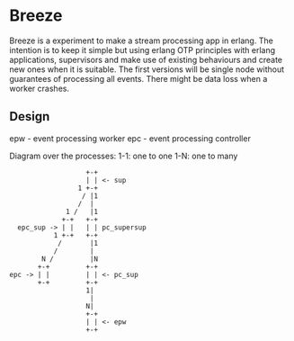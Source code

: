 Breeze
======
Breeze is a experiment to make a stream processing app in erlang.  The
intention is to keep it simple but using erlang OTP principles with
erlang applications, supervisors and make use of existing behaviours
and create new ones when it is suitable. The first versions will be
single node without guarantees of processing all events.  There might
be data loss when a worker crashes.

Design
------
epw - event processing worker
epc - event processing controller

Diagram over the processes:
1-1: one to one
1-N: one to many

                       +-+
                       | | <- sup
                     1 +-+
                      / |1
                     /  |
                  1 /   |1
                 +-+   +-+
      epc_sup -> | |   | | pc_supersup
               1 +-+   +-+
                /       |1
               /        |
            N /         |N
           +-+         +-+
    epc -> | |         | | <- pc_sup
           +-+         +-+
                       1|
                        |
                       N|
                       +-+
                       | | <- epw
                       +-+
